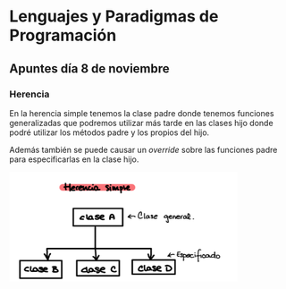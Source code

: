 # Lenguajes y Paradigmas de Programación

## Apuntes día 8 de noviembre

### Herencia

En la herencia simple tenemos la clase padre donde tenemos funciones generalizadas que podremos utilizar más tarde en las clases hijo donde podré utilizar los métodos padre y los propios del hijo.

Además también se puede causar un *override* sobre las funciones padre para especificarlas en la clase hijo.

![imagen1](1.png)
